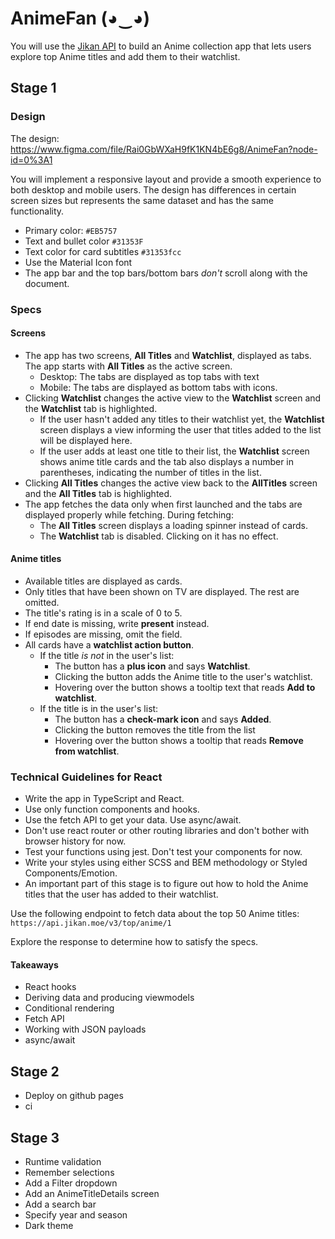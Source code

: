 # AnimeFan (◕‿◕)

You will use the [Jikan API](https://jikan.moe/) to build an Anime collection app that lets users explore top Anime titles and add them to their watchlist.

## Stage 1

### Design

The design: https://www.figma.com/file/Rai0GbWXaH9fK1KN4bE6g8/AnimeFan?node-id=0%3A1

You will implement a responsive layout and provide a smooth experience to both desktop and mobile users. The design has differences in certain screen sizes but represents the same dataset and has the same functionality.

- Primary color: `#EB5757`
- Text and bullet color `#31353F`
- Text color for card subtitles `#31353fcc`
- Use the Material Icon font
- The app bar and the top bars/bottom bars _don't_ scroll along with the document.

### Specs

#### Screens

- The app has two screens, **All Titles** and **Watchlist**, displayed as tabs. The app starts with **All Titles** as the active screen.
  - Desktop: The tabs are displayed as top tabs with text
  - Mobile: The tabs are displayed as bottom tabs with icons.
- Clicking **Watchlist** changes the active view to the **Watchlist** screen and the **Watchlist** tab is highlighted.
  - If the user hasn't added any titles to their watchlist yet, the **Watchlist** screen displays a view informing the user that titles added to the list will be displayed here.
  - If the user adds at least one title to their list, the **Watchlist** screen shows anime title cards and the tab also displays a number in parentheses, indicating the number of titles in the list.
- Clicking **All Titles** changes the active view back to the **AllTitles** screen and the **All Titles** tab is highlighted.
- The app fetches the data only when first launched and the tabs are displayed properly while fetching. During fetching:
  - The **All Titles** screen displays a loading spinner instead of cards.
  - The **Watchlist** tab is disabled. Clicking on it has no effect.

#### Anime titles

- Available titles are displayed as cards.
- Only titles that have been shown on TV are displayed. The rest are omitted.
- The title's rating is in a scale of 0 to 5.
- If end date is missing, write **present** instead.
- If episodes are missing, omit the field.
- All cards have a **watchlist action button**.
  - If the title _is not_ in the user's list:
    - The button has a **plus icon** and says **Watchlist**.
    - Clicking the button adds the Anime title to the user's watchlist.
    - Hovering over the button shows a tooltip text that reads **Add to watchlist**.
  - If the title is in the user's list:
    - The button has a **check-mark icon** and says **Added**.
    - Clicking the button removes the title from the list
    - Hovering over the button shows a tooltip that reads **Remove from watchlist**.

### Technical Guidelines for React

- Write the app in TypeScript and React.
- Use only function components and hooks.
- Use the fetch API to get your data. Use async/await.
- Don't use react router or other routing libraries and don't bother with browser history for now.
- Test your functions using jest. Don't test your components for now.
- Write your styles using either SCSS and BEM methodology or Styled Components/Emotion.
- An important part of this stage is to figure out how to hold the Anime titles that the user has added to their watchlist.

Use the following endpoint to fetch data about the top 50 Anime titles: `https://api.jikan.moe/v3/top/anime/1`

Explore the response to determine how to satisfy the specs.

#### Takeaways

- React hooks
- Deriving data and producing viewmodels
- Conditional rendering
- Fetch API
- Working with JSON payloads
- async/await

## Stage 2

- Deploy on github pages
- ci

## Stage 3

- Runtime validation
- Remember selections
- Add a Filter dropdown
- Add an AnimeTitleDetails screen
- Add a search bar
- Specify year and season
- Dark theme
